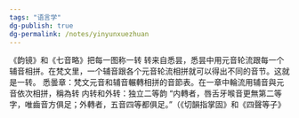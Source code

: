 ```yaml
---
tags: "语言学"
dg-publish: true
dg-permalink: /notes/yinyunxuezhuan
---
```

《韵镜》和《七音略》把每一图称一转
转来自悉昙，悉昙中用元音轮流跟每一个辅音相拼。在梵文里，一个辅音跟各个元音轮流相拼就可以得出不同的音节。这就是一转。
悉曇章：梵文元音和辅音輾轉相拼的音節表。在一章中輪流用辅音與元音依次相拼，稱為转
内转和外转：独立二等韵
“内轉者，唇舌牙喉音更無第二等字，唯齒音方俱足；外轉者，五音四等都俱足。”（《切韻指掌固》和《四聲等子》